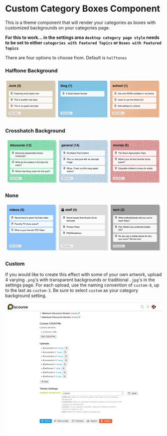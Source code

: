 # Custom Category Boxes Component
This is a theme component that will render your categories as boxes with customized backgrounds on your categories page.

__For this to work... in the settings area `desktop category page style` needs to be set to either `categories with Featured Topics` or `Boxes with Featured Topics`__

There are four options to choose from. Default is `halftones`

### Halftone Background
![Halftone option](./_repo_assets/halftone-preview.png)

### Crosshatch Background
![Crosshatch option](./_repo_assets/crosshatch-preview.png)

### None
![None option](./_repo_assets/none-preview.png)

### Custom
If you would like to create this effect with some of your own artwork, upload 4 varying `.png`'s with transparent backgrounds or traditional `.jpg`'s in the settings page. For each upload, use the naming convention of `custom-0`, up to the last as `custom-3`. Be sure to select `custom` as your category background setting.

![Custom option](./_repo_assets/custom-option.gif)